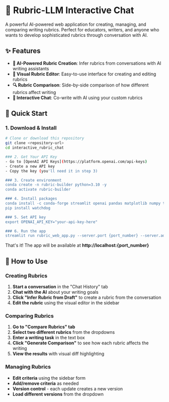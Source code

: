 # 🍎 Rubric-LLM Interactive Chat

A powerful AI-powered web application for creating, managing, and comparing writing rubrics. Perfect for educators, writers, and anyone who wants to develop sophisticated rubrics through conversation with AI.

## ✨ Features

- **🤖 AI-Powered Rubric Creation**: Infer rubrics from conversations with AI writing assistants
- **📝 Visual Rubric Editor**: Easy-to-use interface for creating and editing rubrics
- **🔍 Rubric Comparison**: Side-by-side comparison of how different rubrics affect writing
- **💬 Interactive Chat**: Co-write with AI using your custom rubrics

## 🚀 Quick Start

### 1. Download & Install
```bash
# Clone or download this repository
git clone <repository-url>
cd interactive_rubric_chat

### 2. Get Your API Key
- Go to [OpenAI API Keys](https://platform.openai.com/api-keys)
- Create a new API key
- Copy the key (you'll need it in step 3)

### 3. Create environment
conda create -n rubric-builder python=3.10 -y
conda activate rubric-builder

### 4. Install packages
conda install -c conda-forge streamlit openai pandas matplotlib numpy tqdm -y
pip install watchdog

### 5. Set API key
export OPENAI_API_KEY="your-api-key-here"

### 6. Run the app
streamlit run rubric_web_app.py --server.port {port_number} --server.address 0.0.0.0
```

That's it! The app will be available at **http://localhost:{port_number}**

## 🎯 How to Use

### Creating Rubrics
1. **Start a conversation** in the "Chat History" tab
2. **Chat with the AI** about your writing goals
3. **Click "Infer Rubric from Draft"** to create a rubric from the conversation
4. **Edit the rubric** using the visual editor in the sidebar

### Comparing Rubrics
1. **Go to "Compare Rubrics" tab**
2. **Select two different rubrics** from the dropdowns
3. **Enter a writing task** in the text box
4. **Click "Generate Comparison"** to see how each rubric affects the writing
5. **View the results** with visual diff highlighting

### Managing Rubrics
- **Edit criteria** using the sidebar form
- **Add/remove criteria** as needed
- **Version control** - each update creates a new version
- **Load different versions** from the dropdown
